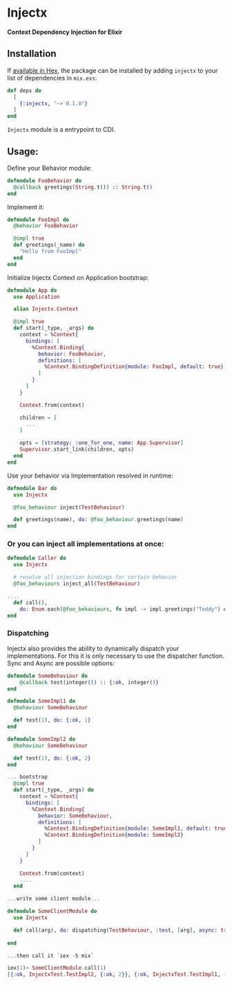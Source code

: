 # Injectx

<!-- MDOC !-->

**Context Dependency Injection for Elixir**

## Installation

If [available in Hex](https://hex.pm/docs/publish), the package can be installed
by adding `injectx` to your list of dependencies in `mix.exs`:

```elixir
def deps do
  [
    {:injectx, "~> 0.1.0"}
  ]
end
```

`Injectx` module is a entrypoint to CDI.

## Usage:

Define your Behavior module:

```elixir
defmodule FooBehavior do
  @callback greetings(String.t()) :: String.t()
end
```

Implement it:

```elixir
defmodule FooImpl do
  @behavior FooBehavior

  @impl true
  def greetings(_name) do
    "Hello from FooImpl"
  end
end
```

Initialize Injectx Context on Application bootstrap:

```elixir
defmodule App do
  use Application

  alias Injectx.Context

  @impl true
  def start(_type, _args) do
    context = %Context{
      bindings: [
        %Context.Binding{
          behavior: FooBehavior,
          definitions: [
            %Context.BindingDefinition{module: FooImpl, default: true}
          ]
        }
      ]
    }

    Context.from(context)

    children = [
      ...
    ]

    opts = [strategy: :one_for_one, name: App.Supervisor]
    Supervisor.start_link(children, opts)
  end
end
```

Use your behavior via Implementation resolved in runtime:

```elixir
defmodule Bar do
  use Injectx

  @foo_behaviour inject(TestBehaviour)

  def greetings(name), do: @foo_behaviour.greetings(name)
end
```

### Or you can inject all implementations at once:

```elixir
defmodule Caller do
  use Injectx

  # resolve all injection bindings for certain behavior
  @foo_behaviours inject_all(TestBehaviour)

....
  def call(), 
    do: Enum.each(@foo_behaviours, fn impl -> impl.greetings("Teddy") end)
end
```

### Dispatching

Injectx also provides the ability to dynamically dispatch your implementations.
For this it is only necessary to use the dispatcher function. Sync and Async are possible options:

```elixir
defmodule SomeBehaviour do
    @callback test(integer()) :: {:ok, integer()}
end

defmodule SomeImpl1 do
  @behaviour SomeBehaviour

  def test(1), do: {:ok, 1}
end

defmodule SomeImpl2 do
  @behaviour SomeBehaviour

  def test(1), do: {:ok, 2}
end

... bootstrap
  @impl true
  def start(_type, _args) do
    context = %Context{
      bindings: [
        %Context.Binding{
          behavior: SomeBehaviour,
          definitions: [
            %Context.BindingDefinition{module: SomeImpl1, default: true},
            %Context.BindingDefinition{module: SomeImpl2}
          ]
        }
      ]
    }

    Context.from(context)
    ....
  end

...write some client module...

defmodule SomeClientModule do
  use Injectx

  def call(arg), do: dispatching(TestBehaviour, :test, [arg], async: true)
   
end

...then call it `iex -S mix`

iex(1)> SomeClientModule.call(1)
[{:ok, InjectxTest.TestImpl2, {:ok, 2}}, {:ok, InjectxTest.TestImpl1, {:ok, 1}}]
```
